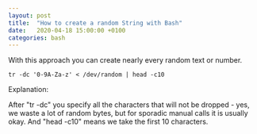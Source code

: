 ```yaml
---
layout: post
title:  "How to create a random String with Bash"
date:   2020-04-18 15:00:00 +0100
categories: bash
---
```

With this approach you can create nearly every random text or number.

```shell
tr -dc '0-9A-Za-z' < /dev/random | head -c10
``` 

Explanation:

After "tr -dc" you specify all the characters that will not be dropped - yes, we waste a lot of random bytes, but for sporadic manual calls it is usually okay. And "head -c10" means we take the first 10 characters.
